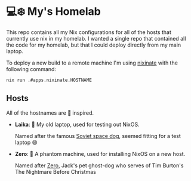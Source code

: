 # 💻❄️ My's Homelab

This repo contains all my Nix configurations for all of the hosts that currently use nix in my homelab. I wanted a single repo that contained all the code for my homelab, but that I could deploy directly from my main laptop.

To deploy a new build to a remote machine I'm using [nixinate](https://github.com/MatthewCroughan/nixinate?tab=readme-ov-file) with the following command:

```
nix run .#apps.nixinate.HOSTNAME
```

## Hosts

All of the hostnames are 🐶 inspired.

- **Laika**: 🧪 My old laptop, used for testing out NixOS.

  Named after the famous [Soviet space dog](https://en.wikipedia.org/wiki/Laika), seemed fitting for a test laptop 😄

- **Zero**: 👻 A phantom machine, used for installing NixOS on a new host.

  Named after [Zero](https://the-nightmare-before-christmas.fandom.com/wiki/Zero), Jack's pet ghost-dog who serves of Tim Burton's The Nightmare Before Christmas
